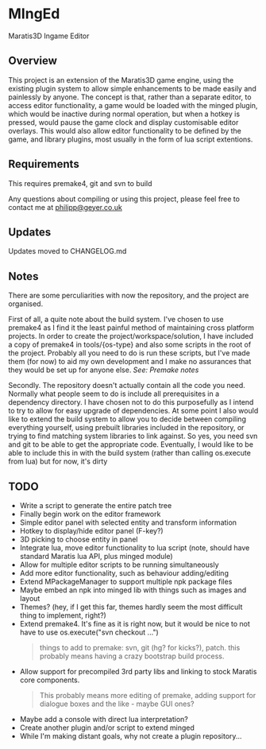 MIngEd
======

Maratis3D Ingame Editor

Overview
--------

This project is an extension of the Maratis3D game engine, using the existing plugin system to allow simple enhancements to be made easily and painlessly by anyone. The concept is that, rather than a separate editor, to access editor functionality, a game would be loaded with the minged plugin, which would be inactive during normal operation, but when a hotkey is pressed, would pause the game clock and display customisable editor overlays. This would also allow editor functionality to be defined by the game, and library plugins, most usually in the form of lua script extentions.

Requirements
------------

This requires premake4, git and svn to build

Any questions about compiling or using this project, please feel free to contact me at <philipp@geyer.co.uk>

Updates
-------

Updates moved to CHANGELOG.md

Notes
-----

There are some perculiarities with now the repository, and the project are organised.

First of all, a quite note about the build system. I've chosen to use premake4 as I find it the least painful method of maintaining cross platform projects. In order to create the project/workspace/solution, I have included a copy of premake4 in tools/{os-type} and also some scripts in the root of the project. Probably all you need to do is run these scripts, but I've made them (for now) to aid my own development and I make no assurances that they would be set up for anyone else.
_See: Premake notes_

Secondly. The repository doesn't actually contain all the code you need. Normally what people seem to do is include all prerequisites in a dependency directory. I have chosen not to do this purposefully as I intend to try to allow for easy upgrade of dependencies. At some point I also would like to extend the build system to allow you to decide between compiling everything yourself, using prebuilt libraries included in the repository, or trying to find matching system libraries to link against. So yes, you need svn and git to be able to get the appropriate code. Eventually, I would like to be able to include this in with the build system (rather than calling os.execute from lua) but for now, it's dirty


TODO
----

- Write a script to generate the entire patch tree
- Finally begin work on the editor framework
- Simple editor panel with selected entity and transform information
- Hotkey to display/hide editor panel (F-key?)
- 3D picking to choose entity in panel
- Integrate lua, move editor functionality to lua script (note, should have standard Maratis lua API, plus minged module)
- Allow for multiple editor scripts to be running simultaneously
- Add more editor functionality, such as behaviour adding/editing
- Extend MPackageManager to support multiple npk package files
- Maybe embed an npk into minged lib with things such as images and layout
- Themes? (hey, if I get this far, themes hardly seem the most difficult thing to implement, right?)
- Extend premake4. It's fine as it is right now, but it would be nice to not have to use
        os.execute("svn checkout ...")
    > things to add to premake: svn, git (hg? for kicks?), patch.
    > this probably means having a crazy bootstrap build process.
- Allow support for precompiled 3rd party libs and linking to stock Maratis core components.
    > This probably means more editing of premake, adding support for dialogue boxes and the like - maybe GUI ones?
- Maybe add a console with direct lua interpretation?
- Create another plugin and/or script to extend minged
- While I'm making distant goals, why not create a plugin repository...